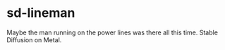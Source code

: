 # sd-lineman
Maybe the man running on the power lines was there all this time. Stable Diffusion on Metal. 
